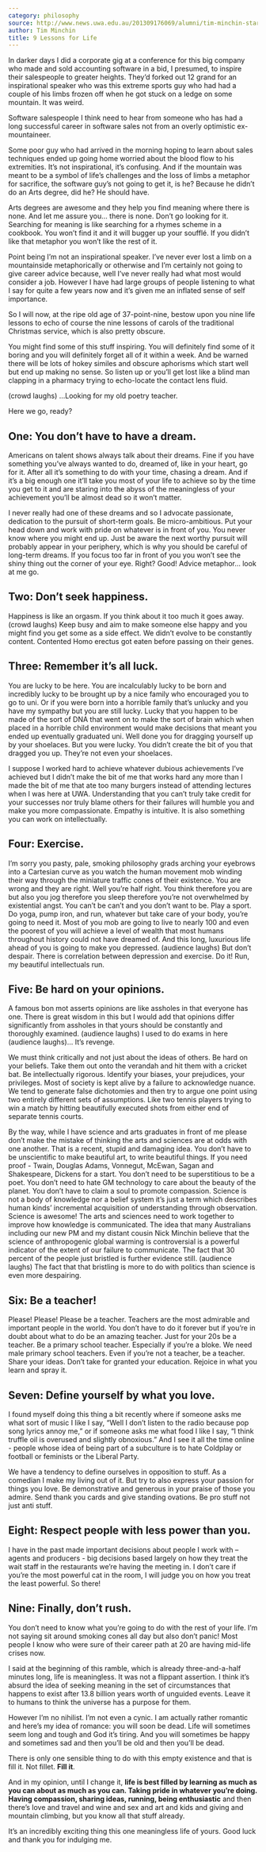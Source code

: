 ```yaml
---
category: philosophy
source: http://www.news.uwa.edu.au/201309176069/alumni/tim-minchin-stars-uwa-graduation-ceremony
author: Tim Minchin
title: 9 Lessons for Life
---
```






In darker days I did a corporate gig at a conference for this big company who
made and sold accounting software in a bid, I presumed, to inspire their
salespeople to greater heights. They’d forked out 12 grand for an inspirational
speaker who was this extreme sports guy who had had a couple of his limbs
frozen off when he got stuck on a ledge on some mountain. It was weird. 

Software salespeople I think need to hear from someone who has had a long
successful career in software sales not from an overly optimistic
ex-mountaineer. 

Some poor guy who had arrived in the morning hoping to learn about sales
techniques ended up going home worried about the blood flow to his extremities.
It’s not inspirational, it’s confusing. And if the mountain was meant to be a
symbol of life’s challenges and the loss of limbs a metaphor for sacrifice, the
software guy’s not going to get it, is he? Because he didn’t do an Arts degree,
did he? He should have. 

Arts degrees are awesome and they help you find meaning where there is none.
And let me assure you… there is none. Don’t go looking for it. Searching for
meaning is like searching for a rhymes scheme in a cookbook. You won’t find it
and it will bugger up your soufflé. If you didn’t like that metaphor you won’t
like the rest of it. 

Point being I’m not an inspirational speaker. I’ve never ever lost a limb on a
mountainside metaphorically or otherwise and I’m certainly not going to give
career advice because, well I’ve never really had what most would consider a
job.  However I have had large groups of people listening to what I say for
quite a few years now and it’s given me an inflated sense of self importance. 

So I will now, at the ripe old age of 37-point-nine, bestow upon you nine life
lessons to echo of course the nine lessons of carols of the traditional
Christmas service, which is also pretty obscure.  

You might find some of this stuff inspiring. You will definitely find some of
it boring and you will definitely forget all of it within a week. And be warned
there will be lots of hokey similes and obscure aphorisms which start well but
end up making no sense. So listen up or you’ll get lost like a blind man
clapping in a pharmacy trying to echo-locate the contact lens fluid. 

(crowd laughs) …Looking for my old poetry teacher.   

Here we go, ready?

## One: You don’t have to have a dream. 

Americans on talent shows always talk about their dreams. Fine if you have
something you’ve always wanted to do, dreamed of, like in your heart, go for
it. After all it’s something to do with your time, chasing a dream. And if it’s
a big enough one it’ll take you most of your life to achieve so by the time you
get to it and are staring into the abyss of the meaningless of your achievement
you’ll be almost dead so it won’t matter. 

I never really had one of these dreams and so I advocate passionate, dedication
to the pursuit of short-term goals. Be micro-ambitious. Put your head down and
work with pride on whatever is in front of you. You never know where you might
end up. Just be aware the next worthy pursuit will probably appear in your
periphery, which is why you should be careful of long-term dreams. If you focus
too far in front of you you won’t see the shiny thing out the corner of your
eye. Right? Good! Advice metaphor… look at me go.

## Two: Don’t seek happiness. 

Happiness is like an orgasm. If you think about it too much it goes away.
(crowd laughs) Keep busy and aim to make someone else happy and you might find
you get some as a side effect. We didn’t evolve to be constantly content.
Contented Homo erectus got eaten before passing on their genes. 

## Three: Remember it’s all luck. 

You are lucky to be here. You are incalculably lucky to be born and incredibly
lucky to be brought up by a nice family who encouraged you to go to uni. Or if
you were born into a horrible family that’s unlucky and you have my sympathy
but you are still lucky. Lucky that you happen to be made of the sort of DNA
that went on to make the sort of brain which when placed in a horrible child
environment would make decisions that meant you ended up eventually graduated
uni. Well done you for dragging yourself up by your shoelaces. But you were
lucky. You didn’t create the bit of you that dragged you up. They’re not even
your shoelaces.

I suppose I worked hard to achieve whatever dubious achievements I’ve achieved
but I didn’t make the bit of me that works hard any more than I made the bit of
me that ate too many burgers instead of attending lectures when I was here at
UWA. Understanding that you can’t truly take credit for your successes nor
truly blame others for their failures will humble you and make you more
compassionate. Empathy is intuitive. It is also something you can work on
intellectually. 

## Four: Exercise. 

I’m sorry you pasty, pale, smoking philosophy grads arching your eyebrows into
a Cartesian curve as you watch the human movement mob winding their way through
the miniature traffic cones of their existence. You are wrong and they are
right. Well you’re half right. You think therefore you are but also you jog
therefore you sleep therefore you’re not overwhelmed by existential angst. You
can’t be can’t and you don’t want to be. Play a sport.  Do yoga, pump iron, and
run, whatever but take care of your body, you’re going to need it. Most of you
mob are going to live to nearly 100 and even the poorest of you will achieve a
level of wealth that most humans throughout history could not have dreamed of.
And this long, luxurious life ahead of you is going to make you depressed.
(audience laughs) But don’t despair. There is correlation between depression
and exercise. Do it! Run, my beautiful intellectuals run. 

## Five: Be hard on your opinions. 

A famous bon mot asserts opinions are like assholes in that everyone has one.
There is great wisdom in this but I would add that opinions differ
significantly from assholes in that yours should be constantly and thoroughly
examined. (audience laughs) I used to do exams in here (audience laughs)… It’s
revenge.

We must think critically and not just about the ideas of others. Be hard on
your beliefs. Take them out onto the verandah and hit them with a cricket bat.
Be intellectually rigorous. Identify your biases, your prejudices, your
privileges. Most of society is kept alive by a failure to acknowledge nuance.
We tend to generate false dichotomies and then try to argue one point using two
entirely different sets of assumptions. Like two tennis players trying to win a
match by hitting beautifully executed shots from either end of separate tennis
courts. 

By the way, while I have science and arts graduates in front of me please don’t
make the mistake of thinking the arts and sciences are at odds with one
another. That is a recent, stupid and damaging idea. You don’t have to be
unscientific to make beautiful art, to write beautiful things. If you need
proof  - Twain, Douglas Adams, Vonnegut, McEwan, Sagan and Shakespeare, Dickens
for a start. You don’t need to be superstitious to be a poet. You don’t need to
hate GM technology to care about the beauty of the planet. You don’t have to
claim a soul to promote compassion. Science is not a body of knowledge nor a
belief system it’s just a term which describes human kinds’ incremental
acquisition of understanding through observation. Science is awesome! The arts
and sciences need to work together to improve how knowledge is communicated.
The idea that many Australians including our new PM and my distant cousin Nick
Minchin believe that the science of anthropogenic global warming is
controversial is a powerful indicator of the extent of our failure to
communicate. The fact that 30 percent of the people just bristled is further
evidence still. (audience laughs) The fact that that bristling is more to do
with politics than science is even more despairing. 

## Six: Be a teacher! 

Please! Please! Please be a teacher. Teachers are the most admirable and
important people in the world. You don’t have to do it forever but if you’re in
doubt about what to do be an amazing teacher. Just for your 20s be a teacher.
Be a primary school teacher. Especially if you’re a bloke. We need male primary
school teachers. Even if you’re not a teacher, be a teacher.  Share your ideas.
Don’t take for granted your education. Rejoice in what you learn and spray it.

## Seven: Define yourself by what you love. 

I found myself doing this thing a bit recently where if someone asks me what
sort of music I like I say, “Well I don’t listen to the radio because pop song
lyrics annoy me,” or if someone asks me what food I like I say, “I think
truffle oil is overused and slightly obnoxious.” And I see it all the time
online - people whose idea of being part of a subculture is to hate Coldplay or
football or feminists or the Liberal Party. 

We have a tendency to define ourselves in opposition to stuff. As a comedian I
make my living out of it. But try to also express your passion for things you
love. Be demonstrative and generous in your praise of those you admire. Send
thank you cards and give standing ovations. Be pro stuff not just anti stuff. 

## Eight: Respect people with less power than you. 

I have in the past made important decisions about people I work with – agents
and producers - big decisions based largely on how they treat the wait staff in
the restaurants we’re having the meeting in. I don’t care if you’re the most
powerful cat in the room, I will judge you on how you treat the least powerful.
So there!

## Nine: Finally, don’t rush. 

You don’t need to know what you’re going to do with the rest of your life. I’m
not saying sit around smoking cones all day but also don’t panic! Most people I
know who were sure of their career path at 20 are having mid-life crises now. 

I said at the beginning of this ramble, which is already three-and-a-half
minutes long, life is meaningless. It was not a flippant assertion. I think
it’s absurd the idea of seeking meaning in the set of circumstances that
happens to exist after 13.8 billion years worth of unguided events. Leave it to
humans to think the universe has a purpose for them. 

However I’m no nihilist.  I’m not even a cynic. I am actually rather romantic
and here’s my idea of romance: you will soon be dead. Life will sometimes seem
long and tough and God it’s tiring. And you will sometimes be happy and
sometimes sad and then you’ll be old and then you’ll be dead. 

There is only one sensible thing to do with this empty existence and that is
fill it. Not fillet.  **Fill it**. 

And in my opinion, until I change it, **life is best filled by learning as much
as you can about as much as you can. Taking pride in whatever you’re doing.
Having compassion, sharing ideas, running, being enthusiastic** and then
there’s love and travel and wine and sex and art and kids and giving and
mountain climbing, but you know all that stuff already. 

It’s an incredibly exciting thing this one meaningless life of yours. Good luck
and thank you for indulging me.

